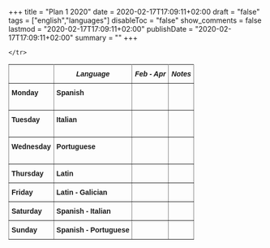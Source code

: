 +++
title = "Plan 1 2020"
date = 2020-02-17T17:09:11+02:00
draft = "false"
tags = ["english","languages"]
disableToc = "false"
show_comments = false
lastmod = "2020-02-17T17:09:11+02:00"
publishDate = "2020-02-17T17:09:11+02:00"
summary = ""
+++


<style type="text/css">
.tg  {border-collapse:collapse;border-spacing:0;}
.tg td{font-family:Arial, sans-serif;font-size:14px;padding:10px 5px;border-style:solid;border-width:1px;overflow:hidden;word-break:normal;}
.tg th{font-family:Arial, sans-serif;font-size:14px;font-weight:normal;padding:10px 5px;border-style:solid;border-width:1px;overflow:hidden;word-break:normal;}
.tg .tg-4erg{font-weight:bold;font-style:italic;border-color:inherit;text-align:center;vertical-align:top}
.tg .tg-rvyq{font-weight:bold;font-style:italic;border-color:inherit;text-align:center;vertical-align:top}
.tg .tg-7btt{font-weight:bold;border-color:inherit;text-align:left;vertical-align:top}
.tg .tg-fymr{font-weight:bold;border-color:inherit;text-align:left;vertical-align:top}
.tg .tg-0pky{border-color:inherit;text-align:left;vertical-align:top}
</style>
<table class="tg">
  <tr>
    <th class="tg-rvyq"></th>
    <th class="tg-4erg">Language</th>
    <th class="tg-4erg">Feb - Apr</th>
    <th class="tg-4erg">Notes</th>

  </tr>
  <tr>
    <td class="tg-7btt">Monday</td>
    <td class="tg-fymr">Spanish</td>
    <td class="tg-0pky"> </td>
    <td class="tg-0pky"> <br> <br></td>

  </tr>
  <tr>
    <td class="tg-7btt">Tuesday</td>
    <td class="tg-fymr">Italian</td>
    <td class="tg-0pky"> <br>  <br> </td>
    <td class="tg-0pky"> <br> <br></td>

  </tr>
  <tr>
    <td class="tg-7btt">Wednesday</td>
    <td class="tg-fymr">Portuguese</td>
    <td class="tg-0pky"> <br> <br></td>
    <td class="tg-0pky"><br> <br> </td>

  </tr>
  <tr>
    <td class="tg-fymr">Thursday</td>
    <td class="tg-fymr">Latin</td>
    <td class="tg-0pky"></td>
    <td class="tg-0pky"></td>

  </tr>
  <tr>
    <td class="tg-fymr">Friday</td>
    <td class="tg-fymr">Latin - Galician</td>
    <td class="tg-0pky"></td>
    <td class="tg-0pky"></td>

  </tr>
  <tr>
    <td class="tg-fymr">Saturday</td>
    <td class="tg-fymr">Spanish - Italian</td>
    <td class="tg-0pky"> </td>
    <td class="tg-0pky"> </td>

    </tr>
  <tr>
    <td class="tg-fymr">Sunday</td>
    <td class="tg-fymr">Spanish - Portuguese</td>
    <td class="tg-0pky"></td>
    <td class="tg-0pky"></td>

  </tr>
</table>

